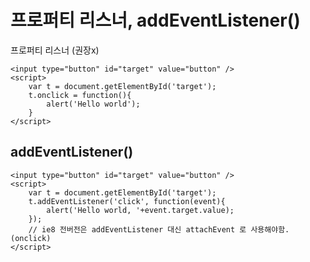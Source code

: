 # 프로퍼티 리스너, addEventListener\(\)

프로퍼티 리스너 \(권장x\)  


```markup
<input type="button" id="target" value="button" />
<script>
    var t = document.getElementById('target');
    t.onclick = function(){
        alert('Hello world');
    }
</script>
```

## addEventListener\(\)

```markup
<input type="button" id="target" value="button" />
<script>
    var t = document.getElementById('target');
    t.addEventListener('click', function(event){
        alert('Hello world, '+event.target.value);
    });
    // ie8 전버전은 addEventListener 대신 attachEvent 로 사용해야함.(onclick)
</script>
```



